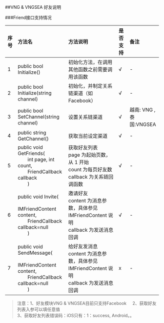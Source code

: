 ##VNG & VNGSEA 好友说明

###Friend接口支持情况     

|序号|方法名|方法说明|是否支持|备注|     
|:--|:--|:--|:--|:--|     
| 1|public bool Initialize() | 初始化方法，在调用其他函数之前需要调用该函数 |√ | - |      
| 2|public bool Initialize(string channel) | 初始化，并制定关系链渠道（如Facebook） |√ | - |     
| 3|public bool SetChannel(string channel) | 设置关系链渠道 |√ |  越南:   VNG     ,   <br> 泰国:VNGSEA |     
| 4|public string GetChannel() | 获取当前设定渠道 |√ | - |    
| 5|public void GetFriends(<br> &emsp;&emsp;int page, int count,<br> &emsp;&emsp;FriendCallback callback<br>&emsp;&emsp;) | 获取好友列表<br> page 为起始页数，从 1 开始<br> count 为每页好友数<br> callback 为关系链回调函数 |√ | - |     
| 6|public void Invite(<br> &emsp;&emsp;IMFriendContent content, <br> &emsp;&emsp;FriendCallback callback=null<br>&emsp;&emsp;) | 邀请好友<br> content 为消息参数，具体参见 IMFriendContent 说明<br> callback 为发送消息回调 |√ | - |     
| 7|public void SendMessage(<br> &emsp;&emsp;IMFriendContent content, <br> &emsp;&emsp;FriendCallback callback=null<br>&emsp;&emsp;) | 给好友发消息 <br> content 为消息参数，具体参见 IMFriendContent 说明<br> callback 为发送消息回调 |x | - |

> 注意：1、好友模块VNG & VNGSEA目前只支持Facebook         
> 2、获取好友列表入参可以填任意值     
> 3、获取好友列表错误码：iOS只有：1：success, Android。。    
